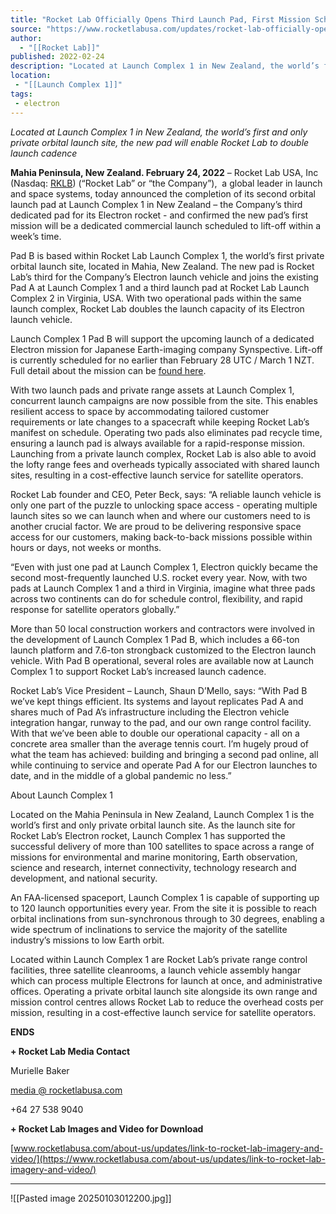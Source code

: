 ```yaml
---
title: "Rocket Lab Officially Opens Third Launch Pad, First Mission Scheduled to Launch Within a Week "
source: "https://www.rocketlabusa.com/updates/rocket-lab-officially-opens-third-launch-pad-first-mission-scheduled-to-launch-within-a-week/"
author:
  - "[[Rocket Lab]]"
published: 2022-02-24
description: "Located at Launch Complex 1 in New Zealand, the world’s first and only private orbital launch site, the new pad will enable Rocket Lab to double launch cadence"
location: 
 - "[[Launch Complex 1]]"
tags:
 - electron
---
```

*Located at Launch Complex 1 in New Zealand, the world’s first and only private orbital launch site, the new pad will enable Rocket Lab to double launch cadence*

**Mahia Peninsula, New Zealand. February 24, 2022** – Rocket Lab USA, Inc (Nasdaq: [RKLB](https://investors.rocketlabusa.com/)) (“Rocket Lab” or “the Company”),  a global leader in launch and space systems, today announced the completion of its second orbital launch pad at Launch Complex 1 in New Zealand – the Company’s third dedicated pad for its Electron rocket - and confirmed the new pad’s first mission will be a dedicated commercial launch scheduled to lift-off within a week’s time.

Pad B is based within Rocket Lab Launch Complex 1, the world’s first private orbital launch site, located in Mahia, New Zealand. The new pad is Rocket Lab’s third for the Company’s Electron launch vehicle and joins the existing Pad A at Launch Complex 1 and a third launch pad at Rocket Lab Launch Complex 2 in Virginia, USA. With two operational pads within the same launch complex, Rocket Lab doubles the launch capacity of its Electron launch vehicle.

Launch Complex 1 Pad B will support the upcoming launch of a dedicated Electron mission for Japanese Earth-imaging company Synspective. Lift-off is currently scheduled for no earlier than February 28 UTC / March 1 NZT. Full detail about the mission can be [found here](https://www.rocketlabusa.com/missions/next-mission/).

With two launch pads and private range assets at Launch Complex 1, concurrent launch campaigns are now possible from the site. This enables resilient access to space by accommodating tailored customer requirements or late changes to a spacecraft while keeping Rocket Lab’s manifest on schedule. Operating two pads also eliminates pad recycle time, ensuring a launch pad is always available for a rapid-response mission. Launching from a private launch complex, Rocket Lab is also able to avoid the lofty range fees and overheads typically associated with shared launch sites, resulting in a cost-effective launch service for satellite operators.

Rocket Lab founder and CEO, Peter Beck, says: “A reliable launch vehicle is only one part of the puzzle to unlocking space access - operating multiple launch sites so we can launch when and where our customers need to is another crucial factor. We are proud to be delivering responsive space access for our customers, making back-to-back missions possible within hours or days, not weeks or months.

“Even with just one pad at Launch Complex 1, Electron quickly became the second most-frequently launched U.S. rocket every year. Now, with two pads at Launch Complex 1 and a third in Virginia, imagine what three pads across two continents can do for schedule control, flexibility, and rapid response for satellite operators globally.”

More than 50 local construction workers and contractors were involved in the development of Launch Complex 1 Pad B, which includes a 66-ton launch platform and 7.6-ton strongback customized to the Electron launch vehicle. With Pad B operational, several roles are available now at Launch Complex 1 to support Rocket Lab’s increased launch cadence.

Rocket Lab’s Vice President – Launch, Shaun D’Mello, says: “With Pad B we’ve kept things efficient. Its systems and layout replicates Pad A and shares much of Pad A’s infrastructure including the Electron vehicle integration hangar, runway to the pad, and our own range control facility. With that we’ve been able to double our operational capacity - all on a concrete area smaller than the average tennis court. I’m hugely proud of what the team has achieved: building and bringing a second pad online, all while continuing to service and operate Pad A for our Electron launches to date, and in the middle of a global pandemic no less.”

About Launch Complex 1

Located on the Mahia Peninsula in New Zealand, Launch Complex 1 is the world’s first and only private orbital launch site. As the launch site for Rocket Lab’s Electron rocket, Launch Complex 1 has supported the successful delivery of more than 100 satellites to space across a range of missions for environmental and marine monitoring, Earth observation, science and research, internet connectivity, technology research and development, and national security.

An FAA-licensed spaceport, Launch Complex 1 is capable of supporting up to 120 launch opportunities every year. From the site it is possible to reach orbital inclinations from sun-synchronous through to 30 degrees, enabling a wide spectrum of inclinations to service the majority of the satellite industry’s missions to low Earth orbit.

Located within Launch Complex 1 are Rocket Lab’s private range control facilities, three satellite cleanrooms, a launch vehicle assembly hangar which can process multiple Electrons for launch at once, and administrative offices. Operating a private orbital launch site alongside its own range and mission control centres allows Rocket Lab to reduce the overhead costs per mission, resulting in a cost-effective launch service for satellite operators.

**ENDS**

**\+ Rocket Lab Media Contact**

Murielle Baker

[media @ rocketlabusa.com](https://www.rocketlabusa.com/updates/rocket-lab-officially-opens-third-launch-pad-first-mission-scheduled-to-launch-within-a-week/)

+64 27 538 9040

**\+ Rocket Lab Images and Video for Download**

[www.rocketlabusa.com/about-us/updates/link-to-rocket-lab-imagery-and-video/](https://www.rocketlabusa.com/about-us/updates/link-to-rocket-lab-imagery-and-video/)

---

![[Pasted image 20250103012200.jpg]]